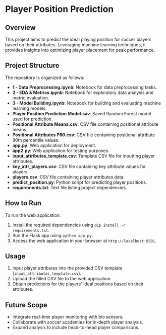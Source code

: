 # Player Position Prediction

## Overview
This project aims to predict the ideal playing position for soccer players based on their attributes. Leveraging machine learning techniques, it provides insights into optimizing player placement for peak performance.

## Project Structure
The repository is organized as follows:
- **1 - Data Preprocessing.ipynb**: Notebook for data preprocessing tasks.
- **2 - EDA & Metrics.ipynb**: Notebook for exploratory data analysis and metric evaluation.
- **3 - Model Building.ipynb**: Notebook for building and evaluating machine learning models.
- **Player Position Prediction Model.sav**: Saved Random Forest model used for prediction.
- **Positional Attribute Means.csv**: CSV file containing positional attribute means.
- **Positional Attributes P80.csv**: CSV file containing positional attribute 80th percentile values.
- **app.py**: Web application for deployment.
- **app2.py**: Web application for testing purposes.
- **input_attributes_template.csv**: Template CSV file for inputting player attributes.
- **key_attr_players.csv**: CSV file containing key attribute values for players.
- **players.csv**: CSV file containing player attributes data.
- **predict_position.py**: Python script for predicting player positions.
- **requirements.txt**: Text file listing project dependencies.

## How to Run
To run the web application:
1. Install the required dependencies using `pip install -r requirements.txt`.
2. Run the Flask app using `python app.py`.
3. Access the web application in your browser at `http://localhost:8501`.

## Usage
1. Input player attributes into the provided CSV template (`input_attributes_template.csv`).
2. Upload the filled CSV file to the web application.
3. Obtain predictions for the players' ideal positions based on their attributes.

## Future Scope
- Integrate real-time player monitoring with bio sensors.
- Collaborate with soccer academies for in-depth player analysis.
- Expand analysis to include head-to-head player comparisons.


